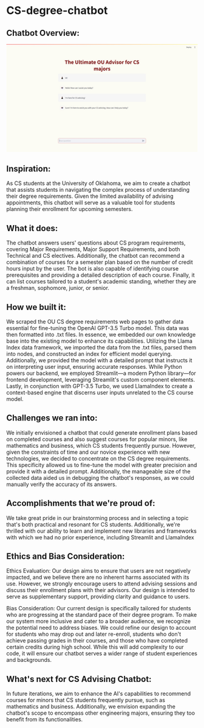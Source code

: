 # CS-degree-chatbot

## Chatbot Overview:
![Chatbot Overview](https://github.com/HackTX23-OU-Team/CS-degree-chatbot/blob/main/UI/chatbot.jpg)

## Inspiration:
As CS students at the University of Oklahoma, we aim to create a chatbot that assists students in navigating the complex process of understanding their degree requirements. Given the limited availability of advising appointments, this chatbot will serve as a valuable tool for students planning their enrollment for upcoming semesters.

## What it does:
The chatbot answers users' questions about CS program requirements, covering Major Requirements, Major Support Requirements, and both Technical and CS electives. Additionally, the chatbot can recommend a combination of courses for a semester plan based on the number of credit hours input by the user. The bot is also capable of identifying course prerequisites and providing a detailed description of each course. Finally, it can list courses tailored to a student's academic standing, whether they are a freshman, sophomore, junior, or senior.

## How we built it:
We scraped the OU CS degree requirements web pages to gather data essential for fine-tuning the OpenAI GPT-3.5 Turbo model. This data was then formatted into .txt files. In essence, we embedded our own knowledge base into the existing model to enhance its capabilities. Utilizing the Llama Index data framework, we imported the data from the .txt files, parsed them into nodes, and constructed an index for efficient model querying. Additionally, we provided the model with a detailed prompt that instructs it on interpreting user input, ensuring accurate responses. While Python powers our backend, we employed Streamlit—a modern Python library—for frontend development, leveraging Streamlit's custom component elements. Lastly, in conjunction with GPT-3.5 Turbo, we used LlamaIndex to create a context-based engine that discerns user inputs unrelated to the CS course model.

## Challenges we ran into:
We initially envisioned a chatbot that could generate enrollment plans based on completed courses and also suggest courses for popular minors, like mathematics and business, which CS students frequently pursue. However, given the constraints of time and our novice experience with new technologies, we decided to concentrate on the CS degree requirements. This specificity allowed us to fine-tune the model with greater precision and provide it with a detailed prompt. Additionally, the manageable size of the collected data aided us in debugging the chatbot's responses, as we could manually verify the accuracy of its answers.

## Accomplishments that we're proud of:
We take great pride in our brainstorming process and in selecting a topic that's both practical and resonant for CS students. Additionally, we're thrilled with our ability to learn and implement new libraries and frameworks with which we had no prior experience, including Streamlit and LlamaIndex

## Ethics and Bias Consideration:
Ethics Evaluation: Our design aims to ensure that users are not negatively impacted, and we believe there are no inherent harms associated with its use. However, we strongly encourage users to attend advising sessions and discuss their enrollment plans with their advisors. Our design is intended to serve as supplementary support, providing clarity and guidance to users.

Bias Consideration: Our current design is specifically tailored for students who are progressing at the standard pace of their degree program. To make our system more inclusive and cater to a broader audience, we recognize the potential need to address biases. We could refine our design to account for students who may drop out and later re-enroll, students who don't achieve passing grades in their courses, and those who have completed certain credits during high school. While this will add complexity to our code, it will ensure our chatbot serves a wider range of student experiences and backgrounds.

## What's next for CS Advising Chatbot:
In future iterations, we aim to enhance the AI's capabilities to recommend courses for minors that CS students frequently pursue, such as mathematics and business. Additionally, we envision expanding the chatbot's scope to encompass other engineering majors, ensuring they too benefit from its functionalities.


